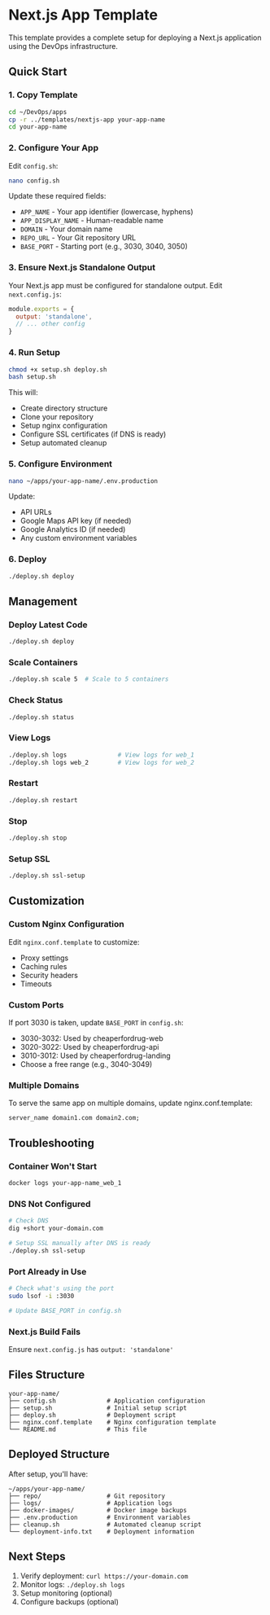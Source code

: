 # Next.js App Template

This template provides a complete setup for deploying a Next.js application using the DevOps infrastructure.

## Quick Start

### 1. Copy Template
```bash
cd ~/DevOps/apps
cp -r ../templates/nextjs-app your-app-name
cd your-app-name
```

### 2. Configure Your App
Edit `config.sh`:
```bash
nano config.sh
```

Update these required fields:
- `APP_NAME` - Your app identifier (lowercase, hyphens)
- `APP_DISPLAY_NAME` - Human-readable name
- `DOMAIN` - Your domain name
- `REPO_URL` - Your Git repository URL
- `BASE_PORT` - Starting port (e.g., 3030, 3040, 3050)

### 3. Ensure Next.js Standalone Output
Your Next.js app must be configured for standalone output. Edit `next.config.js`:

```javascript
module.exports = {
  output: 'standalone',
  // ... other config
}
```

### 4. Run Setup
```bash
chmod +x setup.sh deploy.sh
bash setup.sh
```

This will:
- Create directory structure
- Clone your repository
- Setup nginx configuration
- Configure SSL certificates (if DNS is ready)
- Setup automated cleanup

### 5. Configure Environment
```bash
nano ~/apps/your-app-name/.env.production
```

Update:
- API URLs
- Google Maps API key (if needed)
- Google Analytics ID (if needed)
- Any custom environment variables

### 6. Deploy
```bash
./deploy.sh deploy
```

## Management

### Deploy Latest Code
```bash
./deploy.sh deploy
```

### Scale Containers
```bash
./deploy.sh scale 5  # Scale to 5 containers
```

### Check Status
```bash
./deploy.sh status
```

### View Logs
```bash
./deploy.sh logs              # View logs for web_1
./deploy.sh logs web_2        # View logs for web_2
```

### Restart
```bash
./deploy.sh restart
```

### Stop
```bash
./deploy.sh stop
```

### Setup SSL
```bash
./deploy.sh ssl-setup
```

## Customization

### Custom Nginx Configuration
Edit `nginx.conf.template` to customize:
- Proxy settings
- Caching rules
- Security headers
- Timeouts

### Custom Ports
If port 3030 is taken, update `BASE_PORT` in `config.sh`:
- 3030-3032: Used by cheaperfordrug-web
- 3020-3022: Used by cheaperfordrug-api
- 3010-3012: Used by cheaperfordrug-landing
- Choose a free range (e.g., 3040-3049)

### Multiple Domains
To serve the same app on multiple domains, update nginx.conf.template:
```nginx
server_name domain1.com domain2.com;
```

## Troubleshooting

### Container Won't Start
```bash
docker logs your-app-name_web_1
```

### DNS Not Configured
```bash
# Check DNS
dig +short your-domain.com

# Setup SSL manually after DNS is ready
./deploy.sh ssl-setup
```

### Port Already in Use
```bash
# Check what's using the port
sudo lsof -i :3030

# Update BASE_PORT in config.sh
```

### Next.js Build Fails
Ensure `next.config.js` has `output: 'standalone'`

## Files Structure

```
your-app-name/
├── config.sh              # Application configuration
├── setup.sh               # Initial setup script
├── deploy.sh              # Deployment script
├── nginx.conf.template    # Nginx configuration template
└── README.md              # This file
```

## Deployed Structure

After setup, you'll have:

```
~/apps/your-app-name/
├── repo/                  # Git repository
├── logs/                  # Application logs
├── docker-images/         # Docker image backups
├── .env.production        # Environment variables
├── cleanup.sh             # Automated cleanup script
└── deployment-info.txt    # Deployment information
```

## Next Steps

1. Verify deployment: `curl https://your-domain.com`
2. Monitor logs: `./deploy.sh logs`
3. Setup monitoring (optional)
4. Configure backups (optional)
